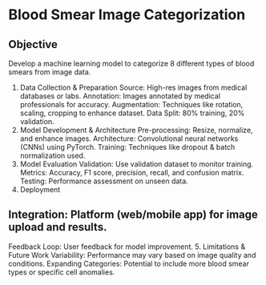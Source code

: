 # Blood Smear Image Categorization
## Objective
Develop a machine learning model to categorize 8 different types of blood smears from image data.

1. Data Collection & Preparation
Source: High-res images from medical databases or labs.
Annotation: Images annotated by medical professionals for accuracy.
Augmentation: Techniques like rotation, scaling, cropping to enhance dataset.
Data Split: 80% training, 20% validation.
2. Model Development & Architecture
Pre-processing: Resize, normalize, and enhance images.
Architecture: Convolutional neural networks (CNNs) using PyTorch.
Training: Techniques like dropout & batch normalization used.
3. Model Evaluation
Validation: Use validation dataset to monitor training.
Metrics: Accuracy, F1 score, precision, recall, and confusion matrix.
Testing: Performance assessment on unseen data.
4. Deployment
## Integration: Platform (web/mobile app) for image upload and results.
Feedback Loop: User feedback for model improvement.
5. Limitations & Future Work
Variability: Performance may vary based on image quality and conditions.
Expanding Categories: Potential to include more blood smear types or specific cell anomalies.
